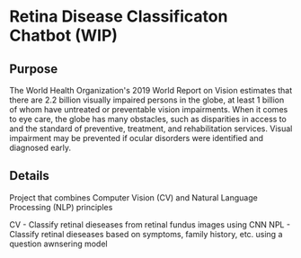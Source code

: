 # Retina Disease Classificaton Chatbot (WIP)
## Purpose 
The World Health Organization's 2019 World Report on Vision estimates that there are 2.2 billion visually impaired persons in the globe, at least 1 billion of whom have untreated or preventable vision impairments. When it comes to eye care, the globe has many obstacles, such as disparities in access to and the standard of preventive, treatment, and rehabilitation services. Visual impairment may be prevented if ocular disorders were identified and diagnosed early.

## Details
Project that combines Computer Vision (CV) and Natural Language Processing (NLP) principles

CV - Classify retinal dieseases from retinal fundus images using CNN
NPL - Classify retinal dieseases based on symptoms, family history, etc. using a question awnsering model  
